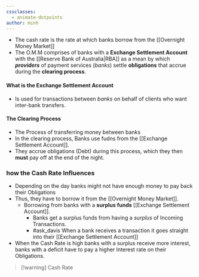 ```yaml
---
cssclasses:
  - animate-dotpoints
author: minh
---
```

- The cash rate is the rate at which banks borrow from the [[Overnight Money Market]]
- The O.M.M comprises of banks with a **Exchange Settlement Account** with the [[Reserve Bank of Australia|RBA]] as a mean by which ***providers*** of payment services (*banks*) settle **obligations** that accrue during the **clearing process**. 


#### What is the Exchange Settlement Account
- Is used for transactions between *banks* on behalf of clients who want inter-bank transfers.

#### The Clearing Process
- The Process of transferring money between banks
- In the clearing process, Banks use fudns from the [[Exchange Settlement Account]].
- They accrue obligations (Debt) during this process, which they then **must** pay off at the end of the night.


### how the Cash Rate Influences
- Depending on the day banks might not have enough money to pay back their Obligations
- Thus, they have to borrow it from the [[Overnight Money Market]].
	- Borrowing from banks with a **surplus funds** [[Exchange Settlement Account]].
		- Banks get a surplus funds from having a *surplus* of Incoming Transactions.
		- #ask_davis When a bank receives a transaction it goes straight into their [[Exchange Settlement Account]]
- When the Cash Rate is high  banks with a surplus receive more interest, banks with a deficit have to pay a higher Interest rate on their Obligations.
>[!warning] Cash Rate
>